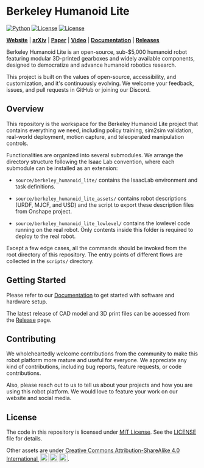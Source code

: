 # Berkeley Humanoid Lite

[![Python](https://img.shields.io/badge/python-3.10-blue.svg)](https://docs.python.org/3/whatsnew/3.10.html)
[![License](https://img.shields.io/badge/license-MIT-yellow.svg)](https://opensource.org/license/mit)
[![License](https://img.shields.io/badge/license-CC%20BY--SA%204.0-orange.svg)](https://creativecommons.org/licenses/by-sa/4.0/)

**[Website](http://lite.berkeley-humanoid.org/)** | **[arXiv](https://arxiv.org/abs/2504.17249)** | **[Paper](https://lite.berkeley-humanoid.org/static/paper/demonstrating-berkeley-humanoid-lite.pdf)** | **[Video](https://youtu.be/dIdJGkMDFl4?si=SRD7HhQQbhM3JCRA)** | **[Documentation](https://berkeley-humanoid-lite.gitbook.io/berkeley-humanoid-lite-docs)** | **[Releases](https://berkeley-humanoid-lite.gitbook.io/docs/releases)**


Berkeley Humanoid Lite is an open-source, sub-$5,000 humanoid robot featuring modular 3D-printed gearboxes and widely available components, designed to democratize and advance humanoid robotics research.

This project is built on the values of open-source, accessibility, and customization, and it's continuously evolving. We welcome your feedback, issues, and pull requests in GitHub or joining our Discord.

## Overview

This repository is the workspace for the Berkeley Humanoid Lite project that contains everything we need, including policy training, sim2sim validation, real-world deployment, motion capture, and teleoperated manipulation controls.

Functionalities are organized into several submodules. We arrange the directory structure following the Isaac Lab convention, where each submodule can be installed as an extension:

- `source/berkeley_humanoid_lite/` contains the IsaacLab environment and task definitions.

- `source/berkeley_humanoid_lite_assets/` contains robot descriptions (URDF, MJCF, and USD) and the script to export these description files from Onshape project.

- `source/berkeley_humanoid_lite_lowlevel/` contains the lowlevel code running on the real robot. Only contents inside this folder is required to deploy to the real robot.

Except a few edge cases, all the commands should be invoked from the root directory of this repository. The entry points of different flows are collected in the `scripts/` directory.


## Getting Started

Please refer to our [Documentation](https://berkeley-humanoid-lite.gitbook.io/docs) to get started with software and hardware setup.

The latest release of CAD model and 3D print files can be accessed from the [Release](https://berkeley-humanoid-lite.gitbook.io/docs/releases) page.


## Contributing

We wholeheartedly welcome contributions from the community to make this robot platform more mature and useful for everyone. We appreciate any kind of contributions, including bug reports, feature requests, or code contributions.

Also, please reach out to us to tell us about your projects and how you are using this robot platform. We would love to feature your work on our website and social media.

## License

The code in this repository is licensed under [MIT License](https://opensource.org/license/mit). See the [LICENSE](LICENSE) file for details.

Other assets are under [Creative Commons Attribution-ShareAlike 4.0 International <img style="height:22px!important;margin-left:3px;vertical-align:text-bottom;" src="https://mirrors.creativecommons.org/presskit/icons/cc.svg?ref=chooser-v1" alt=""><img style="height:22px!important;margin-left:3px;vertical-align:text-bottom;" src="https://mirrors.creativecommons.org/presskit/icons/by.svg?ref=chooser-v1" alt=""><img style="height:22px!important;margin-left:3px;vertical-align:text-bottom;" src="https://mirrors.creativecommons.org/presskit/icons/sa.svg?ref=chooser-v1" alt="">](https://creativecommons.org/licenses/by-sa/4.0).
